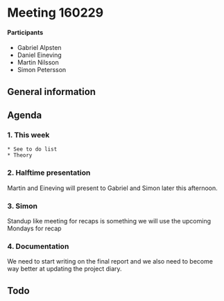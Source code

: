 # Meeting 160229

#### Participants
* Gabriel Alpsten
* Daniel Eineving
* Martin Nilsson
* Simon Petersson

## General information


## Agenda
### 1. This week
    * See to do list
    * Theory
    
### 2. Halftime presentation
Martin and Eineving will present to Gabriel and Simon later this afternoon.

### 3. Simon
Standup like meeting for recaps is something we will use the upcoming Mondays for recap

### 4. Documentation 
We need to start writing on the final report and we also need to become way better at updating the project diary.

## Todo 

### 
